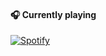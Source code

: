 
#### :headphones: Currently playing

[![Spotify](https://novatorem.wi2l.vercel.app/api/spotify)](https://open.spotify.com/user/willthi)
